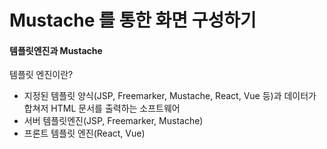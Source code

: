 # Mustache 를 통한 화면 구성하기

#### 템플릿엔진과 Mustache
템플릿 엔진이란? 
- 지정된 템플릿 양식(JSP, Freemarker, Mustache, React, Vue 등)과 데이터가 합쳐저 HTML 문서를 출력하는 소프트웨어
- 서버 템플릿엔진(JSP, Freemarker, Mustache)
- 프론트 템플릿 엔진(React, Vue)
<!--stackedit_data:
eyJoaXN0b3J5IjpbMTU0MjU2MTE4XX0=
-->